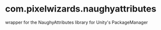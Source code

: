 # com.pixelwizards.naughyattributes
wrapper for the NaughyAttributes library for Unity's PackageManager
